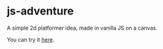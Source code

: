 # js-adventure

A simple 2d platformer idea, made in vanilla JS on a canvas.

You can try it [here](https://yaripey.github.io/js-adventure).
